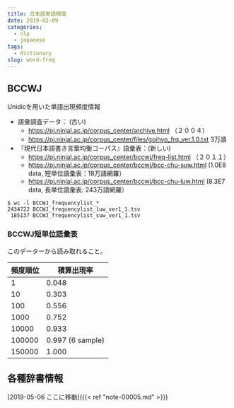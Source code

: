 ```yaml
---
title: 日本語単語頻度
date: 2019-02-09
categories:
  - nlp
  - japanese
tags:
  - dictionary
slug: word-freq
---
```


## BCCWJ

Unidicを用いた単語出現頻度情報

  * 語彙調査データ： (古い)
    * https://pj.ninjal.ac.jp/corpus_center/archive.html （２００４）
    * https://pj.ninjal.ac.jp/corpus_center/files/goihyo_frq_ver.1.0.txt 3万語
  * 『現代日本語書き言葉均衡コーパス』語彙表：(新しい)
    * https://pj.ninjal.ac.jp/corpus_center/bccwj/freq-list.html （２０１１）
    * https://pj.ninjal.ac.jp/corpus_center/bccwj/bcc-chu-suw.html (1.0E8 data, 短単位語彙表：18万語網羅）
    * https://pj.ninjal.ac.jp/corpus_center/bccwj/bcc-chu-luw.html (8.3E7 data, 長単位語彙表: 243万語網羅）

```
$ wc -l BCCWJ_frequencylist_*
2434722 BCCWJ_frequencylist_luw_ver1_1.tsv
 185137 BCCWJ_frequencylist_suw_ver1_1.tsv
```

### BCCWJ短単位語彙表

このデーターから読み取れること。

| 頻度順位      | 積算出現率 |
|---------------|------------|
| 1       | 0.048 |
| 10      | 0.303 |
| 100     | 0.556 |
| 1000    | 0.752 |
| 10000   | 0.933 |
| 100000  | 0.997 (6 sample) |
| 150000  | 1.000 |

## 各種辞書情報

[2019-05-06 ここに移動]({{< ref "note-00005.md" >}})

<!-- vim: se ai tw=79: -->
